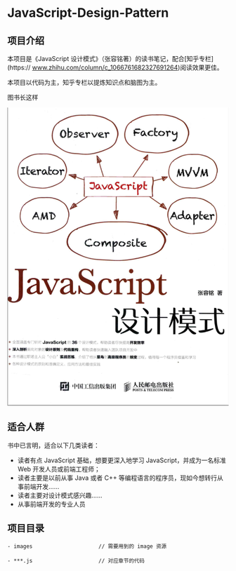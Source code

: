 <!--
 * @Author: Miya Wang
 * @Date: 2022-02-14 15:07:37
 * @LastEditors: Miya Wang
 * @LastEditTime: 2022-02-16 11:31:59
 * @Description: 项目说明
-->
# JavaScript-Design-Pattern

## 项目介绍

本项目是《JavaScript 设计模式》（张容铭著）的读书笔记，配合[知乎专栏](https:// www.zhihu.com/column/c_1066761682327691264)阅读效果更佳。

本项目以代码为主，知乎专栏以提炼知识点和脑图为主。

图书长这样

<img src="./images/book-cover.png"/>

## 适合人群

书中已言明，适合以下几类读者：

- 读者有点 JavaScript 基础，想要更深入地学习 JavaScript，并成为一名标准 Web 开发人员或前端工程师；
- 读者主要是以前从事 Java 或者 C++ 等编程语言的程序员，现如今想转行从事前端开发……
- 读者主要对设计模式感兴趣……
- 从事前端开发的专业人员

## 项目目录

```
- images                     // 需要用到的 image 资源

- ***.js                     // 对应章节的代码

```
